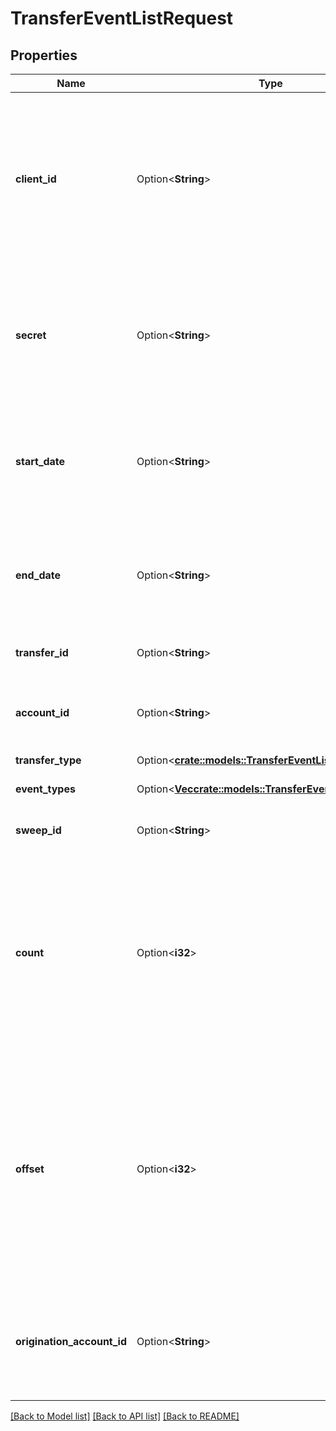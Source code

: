 # TransferEventListRequest

## Properties

Name | Type | Description | Notes
------------ | ------------- | ------------- | -------------
**client_id** | Option<**String**> | Your Plaid API `client_id`. The `client_id` is required and may be provided either in the `PLAID-CLIENT-ID` header or as part of a request body. | [optional]
**secret** | Option<**String**> | Your Plaid API `secret`. The `secret` is required and may be provided either in the `PLAID-SECRET` header or as part of a request body. | [optional]
**start_date** | Option<**String**> | The start datetime of transfers to list. This should be in RFC 3339 format (i.e. `2019-12-06T22:35:49Z`) | [optional]
**end_date** | Option<**String**> | The end datetime of transfers to list. This should be in RFC 3339 format (i.e. `2019-12-06T22:35:49Z`) | [optional]
**transfer_id** | Option<**String**> | Plaid’s unique identifier for a transfer. | [optional]
**account_id** | Option<**String**> | The account ID to get events for all transactions to/from an account. | [optional]
**transfer_type** | Option<[**crate::models::TransferEventListTransferType**](TransferEventListTransferType.md)> |  | [optional]
**event_types** | Option<[**Vec<crate::models::TransferEventType>**](TransferEventType.md)> | Filter events by event type. | [optional]
**sweep_id** | Option<**String**> | Plaid’s unique identifier for a sweep. | [optional]
**count** | Option<**i32**> | The maximum number of transfer events to return. If the number of events matching the above parameters is greater than `count`, the most recent events will be returned. | [optional][default to 25]
**offset** | Option<**i32**> | The offset into the list of transfer events. When `count`=25 and `offset`=0, the first 25 events will be returned. When `count`=25 and `offset`=25, the next 25 bank transfer events will be returned. | [optional][default to 0]
**origination_account_id** | Option<**String**> | The origination account ID to get events for transfers from a specific origination account. | [optional]

[[Back to Model list]](../README.md#documentation-for-models) [[Back to API list]](../README.md#documentation-for-api-endpoints) [[Back to README]](../README.md)



